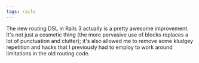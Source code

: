 ```yaml
---
tags: rails
---
```


The new routing DSL in Rails 3 actually is a pretty awesome improvement. It's not just a cosmetic thing (the more pervasive use of blocks replaces a lot of punctuation and clutter); it's also allowed me to remove some kludgey repetition and hacks that I previously had to employ to work around limitations in the old routing code.
